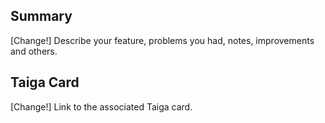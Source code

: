 ## Summary

[Change!] Describe your feature, problems you had, notes, improvements and others.

## Taiga Card

[Change!] Link to the associated Taiga card.
